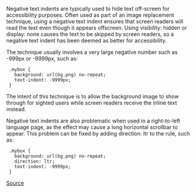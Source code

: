 Negative text indents are typically used to hide text off-screen for accessibility purposes. Often used as part of
an image replacement technique, using a negative text indent ensures that screen readers will read the text even though
it appears offscreen. Using visibility: hidden or display: none causes the text to be skipped by screen readers,
so a negative text indent has been deemed as better for accessibility.

The technique usually involves a very large negative number such as -999px or -9999px, such as:

     .mybox {
       background: url(bg.png) no-repeat;
       text-indent: -9999px;
     }

The intent of this technique is to allow the background image to show through for sighted users while screen readers
receive the inline text instead.

Negative text indents are also problematic when used in a right-to-left language page, as the effect may cause
a long horizontal scrollbar to appear. This problem can be fixed by adding direction: ltr to the rule, such as:

     .mybox {
       background: url(bg.png) no-repeat;
       direction: ltr;
       text-indent: -9999px;
     }

[Source](https://github.com/CSSLint/csslint/wiki/Disallow-negative-text-indent)
      